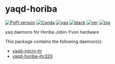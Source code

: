 # yaqd-horiba

[![PyPI version](https://badge.fury.io/py/yaqd-horiba.svg)](https://badge.fury.io/py/yaqd-horiba)
[![Conda](https://img.shields.io/conda/vn/conda-forge/yaqd-horiba)](https://anaconda.org/conda-forge/yaqd-horiba)
[![yaq](https://img.shields.io/badge/framework-yaq-orange)](https://yaq.fyi/)
[![black](https://img.shields.io/badge/code--style-black-black)](https://black.readthedocs.io/)
[![ver](https://img.shields.io/badge/calver-YYYY.0M.MICRO-blue)](https://calver.org/)
[![log](https://img.shields.io/badge/change-log-informational)](https://gitlab.com/yaq/yaqd-horiba/-/blob/master/CHANGELOG.md)

yaq daemons for Horiba Jobin-Yvon hardware

This package contains the following daemon(s):
- [yaqd-micro-hr](https://yaq.fyi/daemons/micro-hr/)
- [yaqd-horiba-ihr320](https://yaq.fyi/daemons/micro-hr/)
